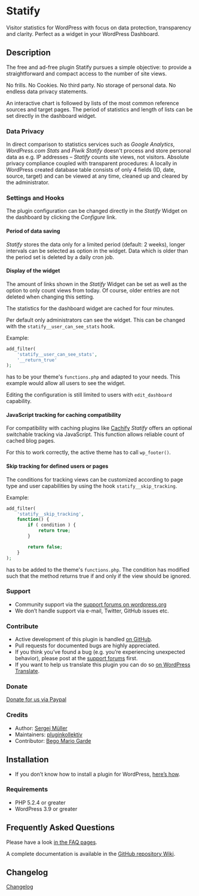 # Statify

Visitor statistics for WordPress with focus on data protection, transparency and clarity. Perfect as a widget in your WordPress Dashboard.

## Description
The free and ad-free plugin Statify pursues a simple objective: to provide a straightforward and compact access to the number of site views.

No frills. No Cookies. No third party. No storage of personal data. No endless data privacy statements.

An interactive chart is followed by lists of the most common reference sources and target pages. The period of statistics and length of lists can be set directly in the dashboard widget.

### Data Privacy
In direct comparison to statistics services such as *Google Analytics*, *WordPress.com Stats* and *Piwik* *Statify* doesn't process and store personal data as e.g. IP addresses – *Statify* counts site views, not visitors.
Absolute privacy compliance coupled with transparent procedures: A locally in WordPress created database table consists of only 4 fields (ID, date, source, target) and can be viewed at any time, cleaned up and cleared by the administrator.

### Settings and Hooks
The plugin configuration can be changed directly in the *Statify* Widget on the dashboard by clicking the *Configure* link.

#### Period of data saving
*Statify* stores the data only for a limited period (default: 2 weeks), longer intervals can be selected as option in the widget. Data which is older than the period set is deleted by a daily cron job.

#### Display of the widget
The amount of links shown in the *Statify* Widget can be set as well as the option to only count views from today. Of course, older entries are not deleted when changing this setting.

The statistics for the dashboard widget are cached for four minutes.

Per default only administrators can see the widget. This can be changed with the `statify__user_can_see_stats` hook.

Example:

```php
add_filter(
    'statify__user_can_see_stats',
    '__return_true'
);
```

has to be your theme's `functions.php` and adapted to your needs. This example would allow all users to see the widget.

Editing the configuration is still limited to users with `edit_dashboard` capability.

#### JavaScript tracking for caching compatibility
For compatibility with caching plugins like [Cachify](http://cachify.de) *Statify* offers an optional switchable tracking via JavaScript. This function allows reliable count of cached blog pages.

For this to work correctly, the active theme has to call `wp_footer()`.

#### Skip tracking for defined users or pages
The conditions for tracking views can be customized according to page type and user capabilities by using the hook `statify__skip_tracking`.

Example:

```php
add_filter(
    'statify__skip_tracking',
    function() {
        if ( condition ) {
            return true;
        }

        return false;
    }
);
```

has to be added to the theme's `functions.php`. The condition has modified such that the method returns true if and only if the view should be ignored.

### Support ###
* Community support via the [support forums on wordpress.org](https://wordpress.org/support/plugin/statify)
* We don’t handle support via e-mail, Twitter, GitHub issues etc.

### Contribute ###
* Active development of this plugin is handled [on GitHub](https://github.com/pluginkollektiv/statify).
* Pull requests for documented bugs are highly appreciated.
* If you think you’ve found a bug (e.g. you’re experiencing unexpected behavior), please post at the [support forums](https://wordpress.org/support/plugin/statify) first.
* If you want to help us translate this plugin you can do so [on WordPress Translate](https://translate.wordpress.org/projects/wp-plugins/statify).

### Donate
[Donate for us via Paypal](https://www.paypal.com/cgi-bin/webscr?cmd=_s-xclick&hosted_button_id=8CH5FPR88QYML)

### Credits ###
* Author: [Sergej Müller](https://sergejmueller.github.io/)
* Maintainers: [pluginkollektiv](http://pluginkollektiv.org/)
* Contributor: [Bego Mario Garde](https://garde-medienberatung.de)


## Installation
* If you don’t know how to install a plugin for WordPress, [here’s how](https://codex.wordpress.org/Managing_Plugins#Installing_Plugins).

### Requirements ###
* PHP 5.2.4 or greater
* WordPress 3.9 or greater


## Frequently Asked Questions
Please have a look [in the FAQ pages](https://github.com/pluginkollektiv/statify/wiki/en-FAQ).

A complete documentation is available in the [GitHub repository Wiki](https://github.com/pluginkollektiv/statify/wiki).


## Changelog
[Changelog](CHANGELOG.md)
